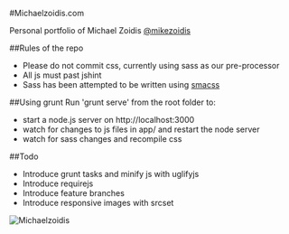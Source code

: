 #Michaelzoidis.com

Personal portfolio of Michael Zoidis
[@mikezoidis](https://twitter.com/mikezoidis "Follow me on twitter")


##Rules of the repo
* Please do not commit css, currently using sass as our pre-processor
* All js must past jshint
* Sass has been attempted to be written using [smacss](http://smacss.com/)

##Using grunt
Run 'grunt serve' from the root folder to:
* start a node.js server on http://localhost:3000
* watch for changes to js files in app/ and restart the node server
* watch for sass changes and recompile css

##Todo
* Introduce grunt tasks and minify js with uglifyjs
* Introduce requirejs
* Introduce feature branches
* Introduce responsive images with srcset

![Michaelzoidis](https://s3.amazonaws.com/assets.svpply.com/large/1873650.jpg?1388011367)
